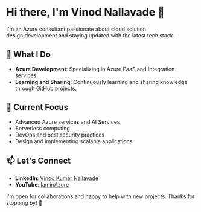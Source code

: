 # Hi there, I'm Vinod Nallavade 👋

I'm an Azure consultant passionate about cloud solution design,development and staying updated with the latest tech stack.

## 🔭 What I Do

- **Azure Development**: Specializing in Azure PaaS and Integration services.
- **Learning and Sharing**: Continuously learning and sharing knowledge through GitHub projects.

## 🌱 Current Focus

- Advanced Azure services and AI Services
- Serverless computing
- DevOps and best security practices
- Design and implementing scalable applications

## 📫 Let's Connect

- **LinkedIn**: [Vinod Kumar Nallavade](https://www.linkedin.com/in/vinod-kumar-nallavade/)
- **YouTube**: [IaminAzure](https://www.youtube.com/@iaminazure)

I'm open for collaborations and happy to help with new projects. Thanks for stopping by! 🚀
